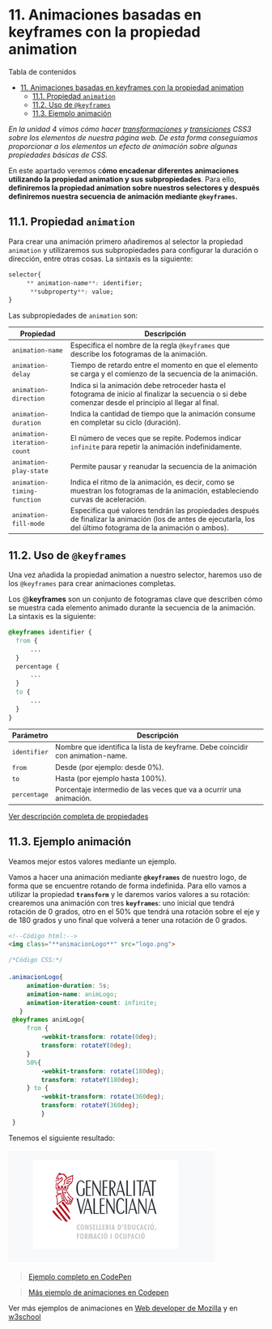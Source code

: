 # 11. Animaciones basadas en keyframes con la propiedad animation

Tabla de contenidos

- [11. Animaciones basadas en keyframes con la propiedad animation](#11-animaciones-basadas-en-keyframes-con-la-propiedad-animation)
  - [11.1. Propiedad `animation`](#111-propiedad-animation)
  - [11.2. Uso de `@keyframes`](#112-uso-de-keyframes)
  - [11.3. Ejemplo animación](#113-ejemplo-animación)

*En la unidad 4 vimos cómo hacer *[transformaciones](https://github.com/Sergio-Rey-Personal/DIW/blob/master/UD04_CSS3_Avanzado_y_Preprocesadores_CSS3/UD04_06_TransformacionesCSS.md) y [transiciones](https://github.com/Sergio-Rey-Personal/DIW/blob/master/UD04_CSS3_Avanzado_y_Preprocesadores_CSS3/UD04_05_TransicionesCSS.md)* CSS3 sobre los elementos de nuestra página web. De esta forma conseguíamos proporcionar a los elementos un efecto de animación sobre algunas propiedades básicas de CSS.*

En este apartado veremos c**ómo encadenar diferentes animaciones utilizando la propiedad animation y sus subpropiedades**. Para ello, **definiremos la propiedad animation sobre nuestros selectores y después definiremos nuestra secuencia de animación mediante `@keyframes`.**

## 11.1. Propiedad `animation`

Para crear una animación primero añadiremos al selector la propiedad `animation` y utilizaremos sus subpropiedades para configurar la duración o dirección, entre otras cosas. La sintaxis es la siguiente:

```css
selector{
     ** animation-name**: identifier;
      **subproperty**: value;
}
```

Las subpropiedades de `animation` son:

| Propiedad | Descripción | 
| --- | --- |
| `animation-name` | Especifica el nombre de la regla `@keyframes` que describe los fotogramas de la animación. |
| `animation-delay` | Tiempo de retardo entre el momento en que el elemento se carga y el comienzo de la secuencia de la animación. |
| `animation-direction`| Indica si la animación debe retroceder hasta el fotograma de inicio al finalizar la secuencia o si debe comenzar desde el principio al llegar al final. |
| `animation-duration` | Indica la cantidad de tiempo que la animación consume en completar su ciclo (duración). |
| `animation-iteration-count` | El número de veces que se repite. Podemos indicar `infinite` para repetir la animación indefinidamente. |
| `animation-play-state` | Permite pausar y reanudar la secuencia de la animación |
| `animation-timing-function` | Indica el ritmo de la animación, es decir, como se muestran los fotogramas de la animación, estableciendo curvas de aceleración. |
| `animation-fill-mode` | Especifica qué valores tendrán las propiedades después de finalizar la animación (los de antes de ejecutarla, los del último fotograma de la animación o ambos). |

## 11.2. Uso de `@keyframes`

Una vez añadida la propiedad animation a nuestro selector, haremos uso de los `@keyframes` para crear animaciones completas.

Los @**keyframes** son un conjunto de fotogramas clave que describen cómo se muestra cada elemento animado durante la secuencia de la animación. La sintaxis es la siguiente:

```css
@keyframes identifier {
  from {
      ...
  }
  percentage {
      ...
  }
  to {
      ...
  }
}
```

| Parámetro | Descripción |
| --- | --- |
| `identifier` | Nombre que identifica la lista de keyframe. Debe coincidir con animation-name. |
| `from` | Desde (por ejemplo: desde 0%). |
| `to` | Hasta (por ejemplo hasta 100%). |
| `percentage` | Porcentaje intermedio de las veces que va a ocurrir una animación. |

[Ver descripción completa de propiedades](https://developer.mozilla.org/es/docs/Web/CSS/CSS_Animations/Usando_animaciones_CSS)

## 11.3. Ejemplo animación

Veamos mejor estos valores mediante un ejemplo.

Vamos a hacer una animación mediante **`@keyframes`** de nuestro logo, de forma que se encuentre rotando de forma indefinida. Para ello vamos a utilizar la propiedad **`transform`** y le daremos varios valores a su rotación: crearemos una animación con tres **`keyframes`**: uno inicial que tendrá rotación de 0 grados, otro en el 50% que tendrá una rotación sobre el eje y de 180 grados y uno final que volverá a tener una rotación de 0 grados.

```html
<!--Código html:-->
<img class="**animacionLogo**" src="logo.png">
```

```css
/*Código CSS:*/

.animacionLogo{
     animation-duration: 5s;
     animation-name: animLogo;
     animation-iteration-count: infinite;
   }
 @keyframes animLogo{
     from {
         -webkit-transform: rotate(0deg);
         transform: rotateY(0deg);
     }
     50%{
         -webkit-transform: rotate(180deg);
         transform: rotateY(180deg);
     } to {
         -webkit-transform: rotate(360deg);
         transform: rotateY(360deg);
         }
 }
 ```

Tenemos el siguiente resultado: 

![Animación con Animation y Keyframes](img/Animation-keyframes.gif)

> [Ejemplo completo en CodePen](https://codepen.io/sergio-rey-personal/pen/yLexEmR)

> [Más ejemplo de animaciones en Codepen](https://codepen.io/sergio-rey-personal/pen/pogOOry)


Ver más ejemplos de animaciones en [Web developer de Mozilla](https://developer.mozilla.org/es/docs/Web/CSS/CSS_Animations/Usando_animaciones_CSS) y en [w3school](https://www.w3schools.com/css/css3_animations.asp)